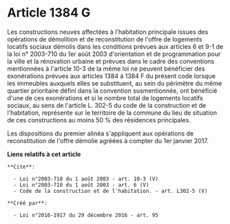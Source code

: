 # Article 1384 G

Les constructions neuves affectées à l'habitation principale issues des opérations de démolition et de reconstitution de
l'offre de logements locatifs sociaux démolis dans les conditions prévues aux articles 6 et 9-1 de la loi n° 2003-710 du 1er
août 2003 d'orientation et de programmation pour la ville et la rénovation urbaine et prévues dans le cadre des conventions
mentionnées à l'article 10-3 de la même loi ne peuvent bénéficier des exonérations prévues aux articles 1384 à 1384 F du
présent code lorsque les immeubles auxquels elles se substituent, au sein du périmètre du même quartier prioritaire défini
dans la convention susmentionnée, ont bénéficié d'une de ces exonérations et si le nombre total de logements locatifs
sociaux, au sens de l'article L. 302-5 du code de la construction et de l'habitation, représente sur le territoire de la
commune du lieu de situation de ces constructions au moins 50 % des résidences principales. 

Les dispositions du premier alinéa s'appliquent aux opérations de reconstitution de l'offre démolie agréées à compter du 1er
janvier 2017.

**Liens relatifs à cet article**

	**Cite**:

	  - Loi n°2003-710 du 1 août 2003 - art. 10-3 (V)
	  - Loi n°2003-710 du 1 août 2003 - art. 6 (V)
	  - Code de la construction et de l'habitation. - art. L302-5 (V)

	**Créé par**:

	  - Loi n°2016-1917 du 29 décembre 2016 - art. 95
